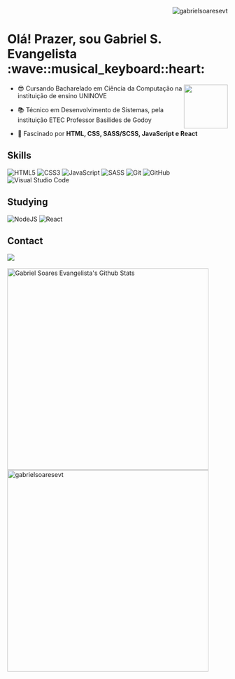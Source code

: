 <p align="right"><img src="https://komarev.com/ghpvc/?username=gabrielsoaresevt&label=Profile%20views&color=1572B6&style=for-the-badge" alt="gabrielsoaresevt" /></p>

<h1>Olá! Prazer, sou Gabriel S. Evangelista :wave::musical_keyboard::heart:</h1> 

<!-- <p align="left"> <img src="https://komarev.com/ghpvc/?username=gabrielsoaresevt&color=yellow" alt="Profile views" /> </p> -->

<img align="right" width="100px" src="https://user-images.githubusercontent.com/64991217/225378178-0e22b8c2-4a76-4272-a8e8-39e8847a1fd8.gif"/>

- 😎 Cursando Bacharelado em Ciência da Computação na instituição de ensino UNINOVE

- 📚 Técnico em Desenvolvimento de Sistemas, pela instituição ETEC Professor Basilides de Godoy

- 💬 Fascinado por **HTML, CSS, SASS/SCSS, JavaScript e React**

<!-- ![cat-playing-piano-funny](https://user-images.githubusercontent.com/64991217/225378230-0d29b265-0cdc-4f4e-81c1-5e18db95a025.gif) -->

<!-- - 👨‍💻 Veja mais em: [my-website.dev](https://my-website.dev) --> 

## Skills
![HTML5](https://img.shields.io/badge/html5-%23E34F26.svg?style=for-the-badge&logo=html5&logoColor=white)
![CSS3](https://img.shields.io/badge/css3-%231572B6.svg?style=for-the-badge&logo=css3&logoColor=white)
![JavaScript](https://img.shields.io/badge/javascript-%23323330.svg?style=for-the-badge&logo=javascript&logoColor=%23F7DF1E)
![SASS](https://img.shields.io/badge/SASS-hotpink.svg?style=for-the-badge&logo=SASS&logoColor=white)
![Git](https://img.shields.io/badge/git-%23F05033.svg?style=for-the-badge&logo=git&logoColor=white)
![GitHub](https://img.shields.io/badge/github-%23121011.svg?style=for-the-badge&logo=github&logoColor=white)
![Visual Studio Code](https://img.shields.io/badge/Visual%20Studio%20Code-0078d7.svg?style=for-the-badge&logo=visual-studio-code&logoColor=white)

## Studying
![NodeJS](https://img.shields.io/badge/node.js-6DA55F?style=for-the-badge&logo=node.js&logoColor=white)
![React](https://img.shields.io/badge/react-%2320232a.svg?style=for-the-badge&logo=react&logoColor=%2361DAFB)

## Contact

<div> 
  <a href="https://www.linkedin.com/in/gabriel-soares-evangelista" target="_blank"><img src="https://img.shields.io/badge/LinkedIn-0077B5?style=for-the-badge&logo=linkedin&logoColor=white" target="_blank"></a>
</div>

<!-- ### 📈 GitHub Activity Graph:
[![Gabriel's github activity graph](https://github-readme-activity-graph.cyclic.app/graph?username=gabrielsoaresevt&theme=github-compact)](https://github.com/gabrielsoaresevt/github-readme-activity-graph) -->

<br>

<div align="left">
  <img width="460em" src="https://github-readme-stats.vercel.app/api?username=gabrielsoaresevt&show_icons=true&theme=github_dark" alt="Gabriel Soares Evangelista's Github Stats"/>
  <img width="460em" src="https://github-readme-stats.vercel.app/api/wakatime/?username=gabrielsoaresevt&layout=compact&hide=other,markdown,ejs,java properties,json,php,xml,text,gitconfig&theme=github_dark"   alt="gabrielsoaresevt"/>
</div>

<!-- <p align="center">
  <img src="https://github-profile-trophy.vercel.app/?username=gabrielsoaresevt&theme=onestar&row=2&no-bg=true&column=3&margin-w=15&margin-h=15" />
</p> -->
